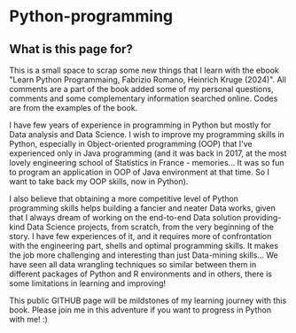# Python-programming

## What is this page for?

This is a small space to scrap some new things that I learn with the ebook "Learn Python Programmaing, Fabrizio Romano, Heinrich Kruge (2024)". All comments are a part of the book added some of my personal questions, comments and some complementary information searched online. Codes are from the examples of the book. 

I have few years of experience in programming in Python but mostly for Data analysis and Data Science. I wish to improve my programming skills in Python, especially in Object-oriented programming (OOP) that I've experienced only in Java programming (and it was back in 2017, at the most lovely engineering school of Statistics in France - memories... It was so fun to program an application in OOP of Java environment at that time. So I want to take back my OOP skills, now in Python). 

I also believe that obtaining a more competitive level of Python programming skills helps building a fancier and neater Data works, given that I always dream of working on the end-to-end Data solution providing-kind Data Science projects, from scratch, from the very beginning of the story. I have few experiences of it, and it requires more of confrontation with the engineering part, shells and optimal programming skills. It makes the job more challenging and interesting than just Data-mining skills... We have seen all data wrangling techniques so similar between them in different packages of Python and R environments and in others, there is some limitations in learning and improving!

This public GITHUB page will be mildstones of my learning journey with this book. Please join me in this adventure if you want to progress in Python with me! :)
